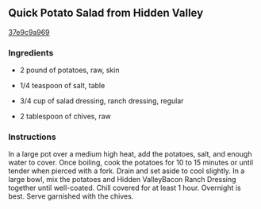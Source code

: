 ## Quick Potato Salad from Hidden Valley

[37e9c9a969](http://allrecipes.com/recipe/quick-potato-salad-from-hidden-valley-2/)

### Ingredients

 - 2 pound of potatoes, raw, skin

 - 1/4 teaspoon of salt, table

 - 3/4 cup of salad dressing, ranch dressing, regular

 - 2 tablespoon of chives, raw

### Instructions

In a large pot over a medium high heat, add the potatoes, salt, and enough water to cover. Once boiling, cook the potatoes for 10 to 15 minutes or until tender when pierced with a fork. Drain and set aside to cool slightly. In a large bowl, mix the potatoes and Hidden ValleyBacon Ranch Dressing together until well-coated. Chill covered for at least 1 hour. Overnight is best. Serve garnished with the chives.